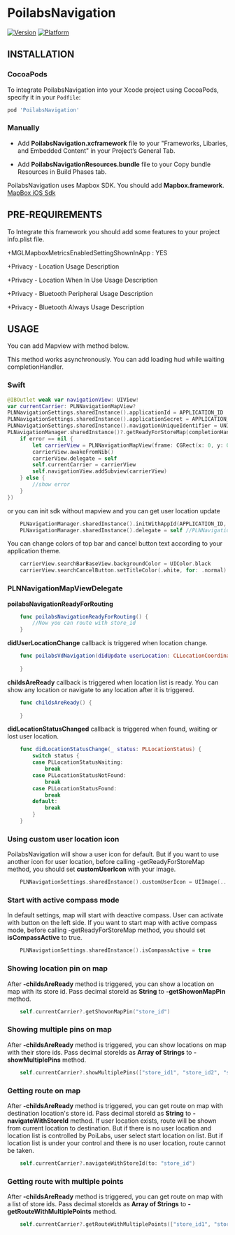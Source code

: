 # PoilabsNavigation
[![Version](https://img.shields.io/cocoapods/v/PoilabsNavigation.svg?style=flat)](https://cocoapods.org/pods/PoilabsNavigation)
[![Platform](https://img.shields.io/cocoapods/p/PoilabsNavigation.svg?style=flat)](https://cocoapods.org/pods/PoilabsNavigation)

## INSTALLATION

### CocoaPods

To integrate PoilabsNavigation into your Xcode project using CocoaPods, specify it in your `Podfile`:

```ruby
pod 'PoilabsNavigation'
```

### Manually

* Add **PoilabsNavigation.xcframework** file to your "Frameworks, Libaries, and Embedded Content" in your Project’s General Tab.

* Add **PoilabsNavigationResources.bundle** file to your Copy bundle Resources in Build Phases tab.


PoilabsNavigation uses Mapbox SDK. You should add **Mapbox.framework**.  
[MapBox iOS Sdk](https://www.mapbox.com/ios-sdk/)

## PRE-REQUIREMENTS
To Integrate this framework you should add some features to your project info.plist file.

+MGLMapboxMetricsEnabledSettingShownInApp : YES

+Privacy - Location Usage Description

+Privacy - Location When In Use Usage Description

+Privacy - Bluetooth Peripheral Usage Description

+Privacy - Bluetooth Always Usage Description

## USAGE

You can add Mapview with method below.

This method works asynchronously. You can add loading hud while waiting completionHandler.

### Swift

```swift
@IBOutlet weak var navigationView: UIView!
var currentCarrier: PLNNavigationMapView?
PLNNavigationSettings.sharedInstance().applicationId = APPLICATION_ID         
PLNNavigationSettings.sharedInstance().applicationSecret = APPLICATION_SECRET_KEY
PLNNavigationSettings.sharedInstance().navigationUniqueIdentifier = UNIQUE_IDENTIFIER
PLNavigationManager.sharedInstance()?.getReadyForStoreMap(completionHandler: { (error) in
	if error == nil {
    	let carrierView = PLNNavigationMapView(frame: CGRect(x: 0, y: 0, width: self.navigationView.bounds.size.width, height: self.navigationView.bounds.size.height))
    	carrierView.awakeFromNib()
    	carrierView.delegate = self
    	self.currentCarrier = carrierView
    	self.navigationView.addSubview(carrierView)
    } else {
    	//show error
    }
})
```

or you can init sdk without mapview and you can get user location update


```swift
    PLNavigationManager.sharedInstance().initWithAppId(APPLICATION_ID, andSecret: APPLICATION_SECRET_KEY, uniqueId: UNIQUE_IDENTIFIER)
    PLNavigationManager.sharedInstance().delegate = self //PLNNavigationMapViewDelegate
```

You can change colors of top bar and cancel button text according to your application theme.

```swift
    carrierView.searchBarBaseView.backgroundColor = UIColor.black
    carrierView.searchCancelButton.setTitleColor(.white, for: .normal)
```

### PLNNavigationMapViewDelegate


**poilabsNavigationReadyForRouting** 

```swift
    func poilabsNavigationReadyForRouting() {
        //Now you can route with store_id
    }
```

**didUserLocationChange** callback is triggered when location change.

```swift
    func poilabsVdNavigation(didUpdate userLocation: CLLocationCoordinate2D, floorLevel: Int, floorName: String) {
        
    }
```

**childsAreReady** callback is triggered when location list is ready. You can show any location or navigate to any location after it is triggered.

```swift
    func childsAreReady() {
        
    }
```

**didLocationStatusChanged** callback is triggered when found, waiting or lost user location.

```swift
    func didLocationStatusChange(_ status: PLLocationStatus) {
        switch status {
        case PLLocationStatusWaiting:
            break
        case PLLocationStatusNotFound:
            break
        case PLLocationStatusFound:
            break
        default:
            break
        }
    }
```

### Using custom user location icon

PoilabsNavigation will show a user icon for default. But if you want to use another icon for user location, before calling -getReadyForStoreMap method, you should set **customUserIcon** with your image.

```swift
	PLNNavigationSettings.sharedInstance().customUserIcon = UIImage(...
```

### Start with active compass mode

In default settings, map will start with deactive compass. User can activate with button on the left side. If you want to start map with active compass mode, before calling -getReadyForStoreMap method, you should set **isCompassActive** to true.


```swift
	PLNNavigationSettings.sharedInstance().isCompassActive = true
```

### Showing location pin on map

After **-childsAreReady** method is triggered, you can show a location on map with its store id. Pass decimal storeId as **String** to **-getShowonMapPin** method.

```swift
	self.currentCarrier?.getShowonMapPin("store_id")
```

### Showing multiple pins on map

After **-childsAreReady** method is triggered, you can show locations on map with their store ids. Pass decimal storeIds as **Array of Strings** to **-showMultiplePins** method.

```swift
	self.currentCarrier?.showMultiplePins(["store_id1", "store_id2", "store_id3"])
```

### Getting route on map

After **-childsAreReady** method is triggered, you can get route on map with destination location's store id. Pass decimal storeId as **String** to **-navigateWithStoreId** method. If user location exists, route will be shown from current location to destination. But if there is no user location and location list is controlled by PoiLabs, user select start location on list. But if location list is under your control and there is no user location, route cannot be taken.


```swift
	self.currentCarrier?.navigateWithStoreId(to: "store_id")
```

### Getting route with multiple points

After **-childsAreReady** method is triggered, you can get route on map with a list of store ids. Pass decimal storeIds as **Array of Strings** to **-getRouteWithMultiplePoints** method.

```swift
	self.currentCarrier?.getRouteWithMultiplePoints(["store_id1", "store_id2", "store_id3"])
```
